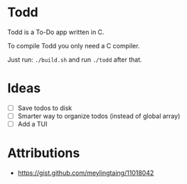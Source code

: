 # Todd
Todd is a To-Do app written in C.

To compile Todd you only need a C compiler.

Just run: `./build.sh` and run `./todd` after that.

# Ideas

- [ ] Save todos to disk
- [ ] Smarter way to organize todos (instead of global array)
- [ ] Add a TUI

# Attributions
- https://gist.github.com/meylingtaing/11018042
